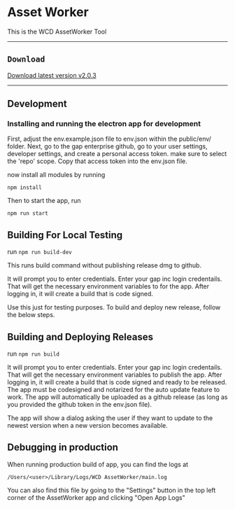 # Asset Worker

This is the WCD AssetWorker Tool

---
## `Download`

[Download latest version v2.0.3 ](https://github.gapinc.com/wcd/AssetWorker/releases/download/v2.0.3/WCD-AssetWorker-2.0.3.dmg)

---

## Development

### Installing and running the electron app for development

First, adjust the env.example.json file to env.json within the public/env/ folder. 
Next, go to the gap enterprise github, go to your user settings, developer settings, and create a personal access token. make sure to select the 'repo' scope. Copy that access token into the env.json file.

now install all modules by running 
```
npm install
```
Then to start the app, run
```
npm run start
```


## Building For Local Testing

run `npm run build-dev`

This runs build command without publishing release dmg to github.

It will prompt you to enter credentials. Enter your gap inc login credentails. That will get the necessary environment variables to for the app. After logging in, it will create a build that is code signed. 

Use this just for testing purposes. To build and deploy new release, follow the below steps.


## Building and Deploying Releases

run `npm run build`

It will prompt you to enter credentials. Enter your gap inc login credentails. That will get the necessary environment variables to publish the app. After logging in, it will create a build that is code signed and ready to be released. The app must be codesigned and notarized for the auto update feature to work. The app will automatically be uploaded as a github release (as long as you provided the github token in the env.json file).

The app will show a dialog asking the user if they want to update to the newest version when a new version becomes available.


## Debugging in production
When running production build of app, you can find the logs at 
```
/Users/<user>/Library/Logs/WCD AssetWorker/main.log
```
You can also find this file by going to the "Settings" button in the top left corner of the AssetWorker app and clicking "Open App Logs"



